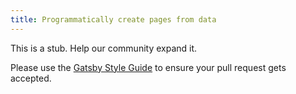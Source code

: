 ```yaml
---
title: Programmatically create pages from data
---
```


This is a stub. Help our community expand it.

Please use the [Gatsby Style Guide](/docs/gatsby-style-guide/) to ensure your
pull request gets accepted.
